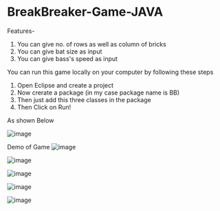 # BreakBreaker-Game-JAVA


Features-
1. You can give no. of rows as well as column of bricks
2. You can give bat size as input
3. You can give bass's speed as input

You can run this game locally on your computer by following these steps

1. Open Eclipse and create a project
2. Now crerate a package (in my case package name is BB)
3. Then just add this three classes in the package
4. Then Click on Run!

As shown Below

![image](https://user-images.githubusercontent.com/59973731/175783469-1163fd00-b5d3-458a-911c-be39ee4d1f5b.png)





Demo of Game
![image](https://user-images.githubusercontent.com/59973731/175783434-00ad8fe7-13b5-43b5-8ef1-04b3eccb50a8.png)


![image](https://user-images.githubusercontent.com/59973731/175793972-9ff043cf-5eb5-488f-ba79-b3a91c4a37ea.png)

![image](https://user-images.githubusercontent.com/59973731/175794005-eaf5024e-7060-4c58-aaac-d390b6d5eedd.png)


![image](https://user-images.githubusercontent.com/59973731/175783498-f1a779f6-ac2e-494a-aa62-bfb3097dba3a.png)


![image](https://user-images.githubusercontent.com/59973731/175783556-627e380b-8435-4326-b486-fcd38a213277.png)





